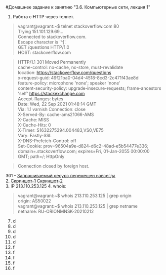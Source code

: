 #Домашнее задание к занятию "3.6. Компьютерные сети, лекция 1"
1. Работа c HTTP через телнет. 
>vagrant@vagrant:\~$ telnet stackoverflow.com 80<br>
Trying 151.101.129.69...<br>
Connected to stackoverflow.com.<br>
Escape character is '^]'.<br>
GET /questions HTTP/1.0<br>
HOST: stackoverflow.com<br>

>HTTP/1.1 301 Moved Permanently<br>
cache-control: no-cache, no-store, must-revalidate<br>
location: https://stackoverflow.com/questions <br>
x-request-guid: 49f21ba0-04d4-4518-8cd3-2c471f43ae8d<br>
feature-policy: microphone 'none'; speaker 'none'<br>
content-security-policy: upgrade-insecure-requests; frame-ancestors 'self' https://stackexchange.com <br>
Accept-Ranges: bytes<br>
Date: Wed, 22 Sep 2021 01:48:14 GMT<br>
Via: 1.1 varnish
Connection: close<br>
X-Served-By: cache-ams21066-AMS<br>
X-Cache: MISS<br>
X-Cache-Hits: 0<br>
X-Timer: S1632275294.004483,VS0,VE75<br>
Vary: Fastly-SSL<br>
X-DNS-Prefetch-Control: off<br>
Set-Cookie: prov=96504a9e-d824-d6c2-48ad-e5b54477e336; domain=.stackoverflow.com; expires=Fri, 01-Jan-2055 00:00:00 GMT; path=/; HttpOnly<br>

>Connection closed by foreign host.
 
301 - [Запрашиваемый ресурс перемещен навсегда](https://http.cat/301) <br> 
2. [Скриншот-1](2.1.responce.png) [Скриншот-2](2.2.sort-by-time.png) <br>
3. IP 213.110.253.125
4. whois:
>vagrant@vagrant:\~$ whois 213.110.253.125 | grep origin <br>
origin:         AS50022<br>
vagrant@vagrant:~$ whois 213.110.253.125 | grep netname<br>
netname:        RU-ORIONMNSK-20210212<br>
7. d
8. d
9. d
10. d
11. d
12. f
13. f
14. f
15. f
16. f
